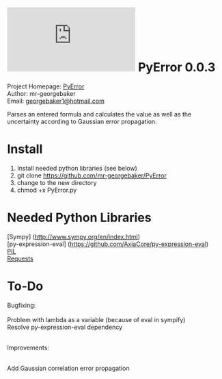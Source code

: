 ![icon](http://georgebaker.lima-city.de/lib/exe/fetch.php?media=icon.ico)     PyError 0.0.3
==============

Project Homepage: [PyError](http://georgebaker.lima-city.de/doku.php?id=start) <br>
Author: mr-georgebaker<br>
Email: georgebaker1@hotmail.com

Parses an entered formula and calculates the value as well as the uncertainty according to Gaussian error propagation.

Install
=======
1) Install needed python libraries (see below)<br>
2) git clone https://github.com/mr-georgebaker/PyError <br>
3) change to the new directory <br>
4) chmod +x PyError.py

Needed Python Libraries
=======================

[Sympy] (http://www.sympy.org/en/index.html) <br>
[py-expression-eval] (https://github.com/AxiaCore/py-expression-eval) <br>
[PIL](https://pypi.python.org/pypi/Pillow/2.2.1) <br>
[Requests](https://pypi.python.org/pypi/Pillow/2.2.1)

To-Do
======

Bugfixing:<br><br>
Problem with lambda as a variable (because of eval in sympify) <br>
Resolve py-expression-eval dependency<br><br>

Improvements:<br><br>

Add Gaussian correlation error propagation <br>



